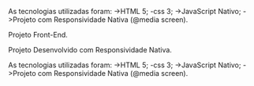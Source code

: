 
As tecnologias utilizadas foram:
->HTML 5;
-css 3;
->JavaScript Nativo;
->Projeto com Responsividade Nativa (@media screen).


Projeto Front-End.

Projeto Desenvolvido com Responsividade Nativa.

As tecnologias utilizadas foram:
->HTML 5;
-css 3;
->JavaScript Nativo;
->Projeto com Responsividade Nativa (@media screen).
